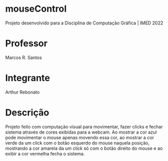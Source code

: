 # mouseControl

Projeto desenvolvido para a Disciplina de Computação Gráfica | IMED 2022

# Professor
Marcos R. Santos

# Integrante
Arthur Rebonato

# Descrição
Projeto feito com computação visual para movimentar, fazer clicks e fechar sistema através de cores exibidas para a webcam. Ao mostrar a cor azul pode movimentar o mouse apenas movendo essa cor, ao mostrar a cor verde da um click com o botão esquerdo do mouse naquela posição, mostrando a cor amarela da um click só com o botão direito do mouse e ao exibir a cor vermelha fecha o sistema.